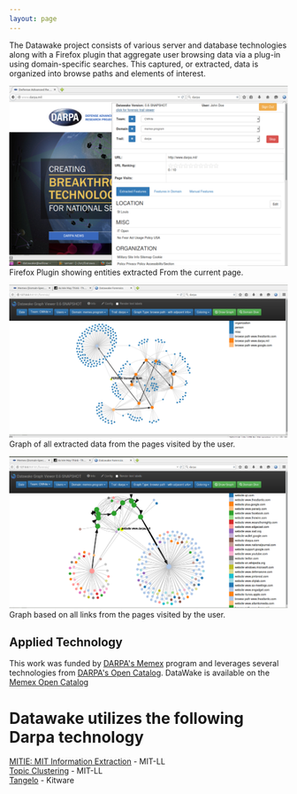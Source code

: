 ```yaml
---
layout: page
---
```


The Datawake project consists of various server and database
technologies along with a Firefox plugin that aggregate user browsing data via a plug-in using
domain-specific searches. This captured, or extracted, data is organized
into browse paths and elements of interest.  

![Firefox Plugin](img/firefoxPlugin.png)  
Firefox Plugin showing entities extracted From the current page.  


![Build Forensic Graph](img/buildGraph.png)
Graph of all extracted data from the pages visited by the user.


![Forensic View](img/forensic.png)
Graph based on all links from the pages visited by the user.

## Applied Technology  ##
This work was funded by [DARPA's
Memex](http://www.darpa.mil/Our_Work/I2O/Programs/Memex.aspx) program
and leverages several technologies from [DARPA's Open
Catalog](http://www.darpa.mil/opencatalog/).  DataWake is available on the [Memex Open Catalog](http://www.darpa.mil/opencatalog/MEMEX.html)  

# Datawake utilizes the following Darpa technology #
[MITIE: MIT Information Extraction](https://github.com/mitll/MITIE) - MIT-LL  
[Topic Clustering](https://github.com/mitll/topic-clustering) - MIT-LL  
[Tangelo](http://tangelo.kitware.com) - Kitware  
